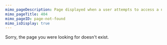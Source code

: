 ```yaml
---
mimo_pageDescription: Page displayed when a user attempts to access a non existent page.
mimo_pageTitle: 404
mimo_pageID: page-not-found
mimo_isDisplay: true
---
```


Sorry, the page you were looking for doesn't exist.
